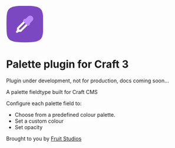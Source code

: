 <p align="left"><a href="https://github.com/fruitstudios/craft-palette" target="_blank"><img width="100" height="100" src="resources/img/palette.svg" alt="Palette"></a></p>

# Palette plugin for Craft 3

Plugin under development, not for production, docs coming soon...

A palette fieldtype built for Craft CMS

Configure each palette field to:

* Choose from a predefined colour palette.
* Set a custom colour
* Set opacity


Brought to you by [Fruit Studios](https://fruitstudios.co.uk)

